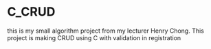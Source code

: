# C_CRUD
this is my small algorithm project from my lecturer Henry Chong. This project is making CRUD using C with validation in registration
